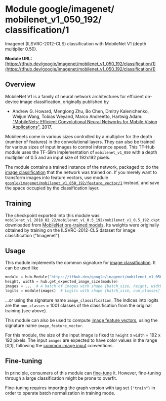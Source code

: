# Module google/&zwnj;imagenet/&zwnj;mobilenet_v1_050_192/&zwnj;classification/1
Imagenet (ILSVRC-2012-CLS) classification with MobileNet V1 (depth multiplier 0.50).

**Module URL:** [https://tfhub.dev/google/imagenet/mobilenet_v1_050_192/classification/1](https://tfhub.dev/google/imagenet/mobilenet_v1_050_192/classification/1)

## Overview

MobileNet V1 is a family of neural network architectures for efficient
on-device  image classification, originally published by

  * Andrew G. Howard, Menglong Zhu, Bo Chen, Dmitry Kalenichenko, Weijun Wang,
    Tobias Weyand, Marco Andreetto, Hartwig Adam:
    ["MobileNets: Efficient Convolutional Neural Networks for
    Mobile Vision Applications"](https://arxiv.org/abs/1704.04861), 2017.

Mobilenets come in various sizes controlled by a multiplier for the
depth (number of features) in the convolutional layers. They can also be
trained for various sizes of input images to control inference speed.
This TF-Hub module uses the TF-Slim implementation of
`mobilenet_v1_050`
with a depth multiplier of 0.5 and an input size of
192x192 pixels.

The module contains a trained instance of the network, packaged to do the
[image classification](../../../../../common_signatures/images.md#classification)
that the network was trained on. If you merely want to transform images into
feature vectors, use module
[`google/imagenet/mobilenet_v1_050_192/feature_vector/1`](../feature_vector/1.md)
instead, and save the space occupied by the classification layer.


## Training

The checkpoint exported into this module was `mobilenet_v1_2018_02_22/mobilenet_v1_0.5_192/mobilenet_v1_0.5_192.ckpt` downloaded
from
[MobileNet pre-trained models](https://github.com/tensorflow/models/blob/master/research/slim/nets/mobilenet_v1.md).
Its weights were originally obtained by training on the ILSVRC-2012-CLS
dataset for image classification ("Imagenet").

## Usage

This module implements the common signature for 
[image classification](../../../../../common_signatures/images.md#classification).
It can be used like

```python
module = hub.Module("https://tfhub.dev/google/imagenet/mobilenet_v1_050_192/classification/1")
height, width = hub.get_expected_image_size(module)
images = ...  # A batch of images with shape [batch_size, height, width, 3].
logits = module(images)  # Logits with shape [batch_size, num_classes].
```

...or using the signature name `image_classification`. The indices into logits
are the `num_classes` = 1001 classes of the classification from
the original training (see above).

This module can also be used to compute [image feature
vectors](../../../../../common_signatures/images.md#feature-vector),
using the signature name `image_feature_vector`.

For this module, the size of the input image is fixed to
`height` x `width` = 192 x 192 pixels.
The input `images` are expected to have color values in the range [0,1],
following the
[common image input](../../../../../common_signatures/images.md#input)
conventions.


## Fine-tuning

In principle, consumers of this module can
[fine-tune](../../../../../fine_tuning.md) it.
However, fine-tuning through a large classification might be prone to overfit.

Fine-tuning requires importing the graph version with tag set `{"train"}`
in order to operate batch normalization in training mode.

